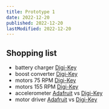 ```yaml
---
title: Prototype 1
date: 2022-12-20
published: 2022-12-20
lastModified: 2022-12-20
---
```



## Shopping list

- battery charger [Digi-Key](https://www.digikey.com/en/products/detail/microchip-technology/MCP73833T-AMI-MF/1223181)
- boost converter [Digi-Key](https://www.digikey.com/en/products/detail/texas-instruments/TPS61032PWPR/550687)
- motors 75 RPM [Digi-Key](https://www.digikey.com/en/products/detail/pimoroni-ltd/COM0806/6873670)
- motors 155 RPM [Digi-Key](https://www.digikey.com/en/products/detail/dfrobot/FIT0483/7087160)
- accelerometer [Adafruit](https://www.adafruit.com/product/2019) vs [Digi-Key](https://www.digikey.com/en/products/detail/stmicroelectronics/IIS328DQTR/5268013)
- motor driver [Adafruit](https://www.adafruit.com/product/2448) vs [Digi-Key](https://www.digikey.com/en/products/detail/vishay-siliconix/SIP2100DY-T1-GE3/5086514)


